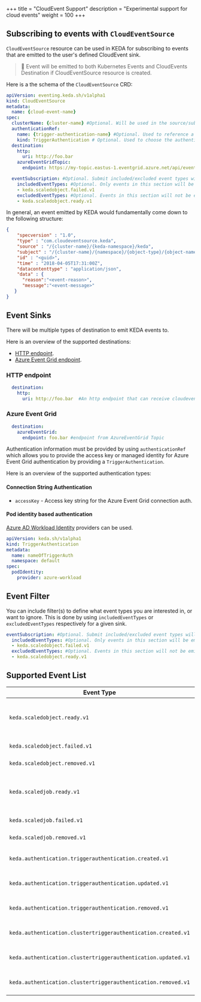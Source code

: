 +++
title = "CloudEvent Support"
description = "Experimental support for cloud events"
weight = 100
+++

## Subscribing to events with `CloudEventSource`
`CloudEventSource` resource can be used in KEDA for subscribing to events that are emitted to the user's defined CloudEvent sink.

> 📝 Event will be emitted to both Kubernetes Events and CloudEvents Destination if CloudEventSource resource is created.

Here is a the schema of the `CloudEventSource` CRD:

```yaml
apiVersion: eventing.keda.sh/v1alpha1
kind: CloudEventSource
metadata:
  name: {cloud-event-name}
spec:
  clusterName: {cluster-name} #Optional. Will be used in the source/subject to specify where the event comes from. The default value is 'kubernetes-default' and it can also be set during the installation of KEDA with --k8sClusterName. This one will overwrite others if set.
  authenticationRef: 
    name: {trigger-authentication-name} #Optional. Used to reference a `TriggerAuthentication` for authentication. 
    kind: TriggerAuthentication # Optional. Used to choose the authentication scopes. https://keda.sh/docs/latest/concepts/authentication/#authentication-scopes-namespace-vs-cluster
  destination:
    http:
      uri: http://foo.bar
    azureEventGridTopic:
      endpoint: https://my-topic.eastus-1.eventgrid.azure.net/api/events

  eventSubscription: #Optional. Submit included/excluded event types will filter events when emitting events. 
    includedEventTypes: #Optional. Only events in this section will be emitted.
    - keda.scaledobject.failed.v1
    excludedEventTypes: #Optional. Events in this section will not be emitted.       
    - keda.scaledobject.ready.v1
```

In general, an event emitted by KEDA would fundamentally come down to the following structure:
```json
{
    "specversion" : "1.0",
    "type" : "com.cloudeventsource.keda",
    "source" : "/{cluster-name}/{keda-namespace}/keda",
    "subject" : "/{cluster-name}/{namespace}/{object-type}/{object-name}",
    "id" : "<guid>",
    "time" : "2018-04-05T17:31:00Z",
    "datacontenttype" : "application/json",
    "data" : {
      "reason":"<event-reason>",
      "message":"<event-message>"
   }
}
```

## Event Sinks

There will be multiple types of destination to emit KEDA events to.

Here is an overview of the supported destinations:

- [HTTP endpoint](#http-endpoint).
- [Azure Event Grid endpoint](#azure-event-grid).

### HTTP endpoint
```yaml
  destination:
    http:
      uri: http://foo.bar  #An http endpoint that can receive cloudevent
```

### Azure Event Grid

```yaml
  destination:
    azureEventGrid:
      endpoint: foo.bar #endpoint from AzureEventGrid Topic
```

Authentication information must be provided by using `authenticationRef` which allows you to provide the access key or managed identity for Azure Event Grid authentication by providing a `TriggerAuthentication`.

Here is an overview of the supported authentication types:

#### Connection String Authentication

- `accessKey` - Access key string for the Azure Event Grid connection auth.

#### Pod identity based authentication
[Azure AD Workload Identity](https://azure.github.io/azure-workload-identity/docs/) providers can be used.

```yaml
apiVersion: keda.sh/v1alpha1
kind: TriggerAuthentication
metadata:
  name: nameOfTriggerAuth
  namespace: default
spec:
  podIdentity:
    provider: azure-workload
```

## Event Filter

You can include filter(s) to define what event types you are interested in, or want to ignore. This is done by using `includedEventTypes` or `excludedEventTypes` respectively for a given sink.

```yaml
eventSubscription: #Optional. Submit included/excluded event types will filter events when emitting events. 
  includedEventTypes: #Optional. Only events in this section will be emitted.
  - keda.scaledobject.failed.v1
  excludedEventTypes: #Optional. Events in this section will not be emitted.       
  - keda.scaledobject.ready.v1
```

## Supported Event List
| Event Type                    | Scenario Description                                                                                                        | 
|-------------------------------|-----------------------------------------------------------------------------------------------------------------------------| 
| `keda.scaledobject.ready.v1`  | On the first time a ScaledObject is ready, or if the previous ready condition status of the object was `Unknown` or `False` |  
| `keda.scaledobject.failed.v1` | If the check validation for a ScaledObject fails                                                                            |  
| `keda.scaledobject.removed.v1`| When a ScaledObject is deleted |       
| `keda.scaledjob.ready.v1`| On the first time a ScaledJob is ready, or if the previous ready condition status of the object was `Unknown` or `False` |  
| `keda.scaledjob.failed.v1`| If the check validation for a ScaledJob fails                                    
| `keda.scaledjob.removed.v1`| When a ScaledJob is deleted |  
| `keda.authentication.triggerauthentication.created.v1` | On the first time a TriggerAuthentication is created |
| `keda.authentication.triggerauthentication.updated.v1` | When a TriggerAuthentication is updated | 
| `keda.authentication.triggerauthentication.removed.v1` | When a TriggerAuthentication is deleted |  
| `keda.authentication.clustertriggerauthentication.created.v1`|  On the first time a ClusterTriggerAuthentication is created |
| `keda.authentication.clustertriggerauthentication.updated.v1`| When a ClusterTriggerAuthentication is updated | 
| `keda.authentication.clustertriggerauthentication.removed.v1`| When a ClusterTriggerAuthentication is deleted |  